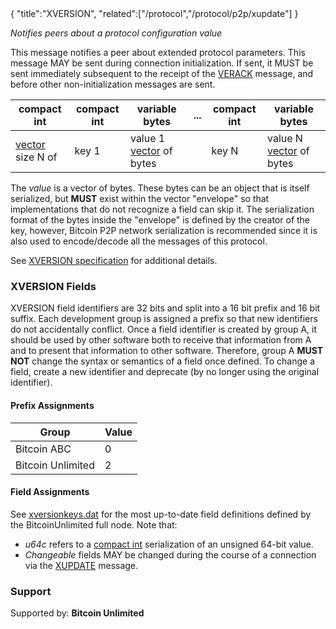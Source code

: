 <div class="cwikmeta">{
"title":"XVERSION",
"related":["/protocol","/protocol/p2p/xupdate"]
}</div>

*Notifies peers about a protocol configuration value*

This message notifies a peer about extended protocol parameters.  This message MAY be sent during connection initialization.  If sent, it MUST be sent immediately subsequent to the receipt of the [VERACK](/protocol/p2p/verack.md) message, and before other non-initialization messages are sent.

| compact int | compact int | variable bytes |... | compact int | variable bytes |
|----------|---------|----------|---|---------|----------| 
|[vector](/protocol/p2p/vector) size N of|   key 1  | value 1 [vector](/protocol/p2p/vector) of bytes  | | key N | value N [vector](/protocol/p2p/vector) of bytes

The *value* is a vector of bytes.  These bytes can be an object that is itself serialized, but **MUST** exist within the vector "envelope" so that implementations that do not recognize a field can skip it.   The serialization format of the bytes inside the "envelope" is defined by the creator of the key, however, Bitcoin P2P network serialization is recommended since it is also used to encode/decode all the messages of this protocol.

See [XVERSION specification](https://github.com/BitcoinUnlimited/BitcoinUnlimited/blob/bucash1.7.0.0/doc/xversionmessage.md) for additional details.

### XVERSION Fields

XVERSION field identifiers are 32 bits and split into a 16 bit prefix and 16 bit suffix.  Each development group is assigned a prefix so that new identifiers do not accidentally conflict.  Once a field identifier is created by group A, it should be used by other software both to receive that information from A and to present that information to other software.  Therefore, group A **MUST NOT** change the syntax or semantics of a field once defined.  To change a field, create a new identifier and deprecate (by no longer using the original identifier).

#### Prefix Assignments
|    Group          | Value |
|-------------------|-------|
| Bitcoin ABC       |   0   |
| Bitcoin Unlimited |   2   |


#### Field Assignments

See [xversionkeys.dat](https://github.com/BitcoinUnlimited/BitcoinUnlimited/blob/bucash1.7.0.0/src/xversionkeys.dat) for the most up-to-date field definitions defined by the BitcoinUnlimited full node.
Note that:
* *u64c* refers to a [compact int](/protocol/p2p/compact__int.md) serialization of an unsigned 64-bit value.
* *Changeable* fields MAY be changed during the course of a connection via the [XUPDATE](/protocol/p2p/xupdate) message.

### Support

Supported by: **Bitcoin Unlimited**